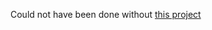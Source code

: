 Could not have been done without [this project](https://github.com/MultiBana/NoExpEnchantingReimagined)

